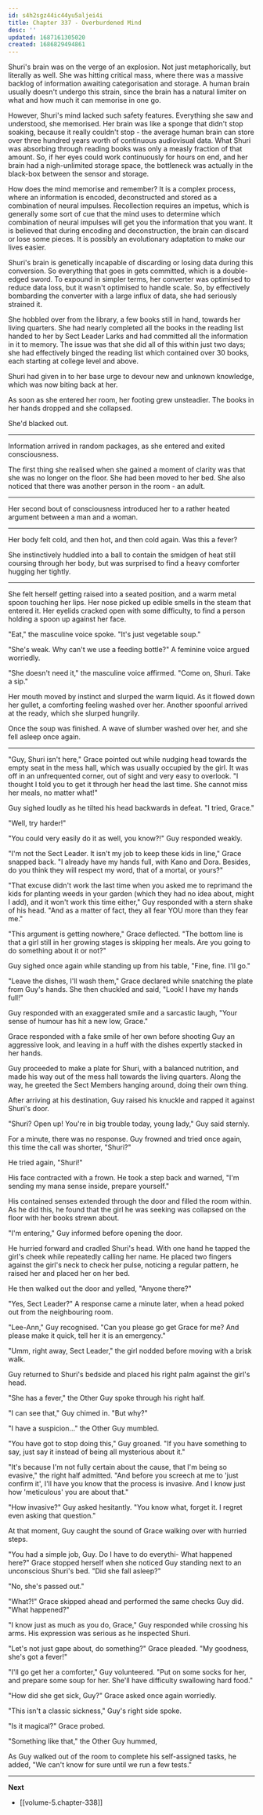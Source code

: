 ```yaml
---
id: s4h2sgz44ic44yu5aljei4i
title: Chapter 337 - Overburdened Mind
desc: ''
updated: 1687161305020
created: 1686829494861
---
```


Shuri's brain was on the verge of an explosion. Not just metaphorically, but literally as well. She was hitting critical mass, where there was a massive backlog of information awaiting categorisation and storage. A human brain usually doesn't undergo this strain, since the brain has a natural limiter on what and how much it can memorise in one go.

However, Shuri's mind lacked such safety features. Everything she saw and understood, she memorised. Her brain was like a sponge that didn't stop soaking, because it really couldn't stop - the average human brain can store over three hundred years worth of continuous audiovisual data. What Shuri was absorbing through reading books was only a measly fraction of that amount. So, if her eyes could work continuously for hours on end, and her brain had a nigh-unlimited storage space, the bottleneck was actually in the black-box between the sensor and storage.

How does the mind memorise and remember? It is a complex process, where an information is encoded, deconstructed and stored as a combination of neural impulses. Recollection requires an impetus, which is generally some sort of cue that the mind uses to determine which combination of neural impulses will get you the information that you want. It is believed that during encoding and deconstruction, the brain can discard or lose some pieces. It is possibly an evolutionary adaptation to make our lives easier.

Shuri's brain is genetically incapable of discarding or losing data during this conversion. So everything that goes in gets committed, which is a double-edged sword. To expound in simpler terms, her converter was optimised to reduce data loss, but it wasn't optimised to handle scale. So, by effectively bombarding the converter with a large influx of data, she had seriously strained it.

She hobbled over from the library, a few books still in hand, towards her living quarters. She had nearly completed all the books in the reading list handed to her by Sect Leader Larks and had committed all the information in it to memory. The issue was that she did all of this within just two days; she had effectively binged the reading list which contained over 30 books, each starting at college level and above.

Shuri had given in to her base urge to devour new and unknown knowledge, which was now biting back at her.

As soon as she entered her room, her footing grew unsteadier. The books in her hands dropped and she collapsed.

She'd blacked out.

____

Information arrived in random packages, as she entered and exited consciousness.

The first thing she realised when she gained a moment of clarity was that she was no longer on the floor. She had been moved to her bed. She also noticed that there was another person in the room - an adult.

____

Her second bout of consciousness introduced her to a rather heated argument between a man and a woman.

____

Her body felt cold, and then hot, and then cold again. Was this a fever?

She instinctively huddled into a ball to contain the smidgen of heat still coursing through her body, but was surprised to find a heavy comforter hugging her tightly.

____

She felt herself getting raised into a seated position, and a warm metal spoon touching her lips. Her nose picked up edible smells in the steam that entered it. Her eyelids cracked open with some difficulty, to find a person holding a spoon up against her face.

"Eat," the masculine voice spoke. "It's just vegetable soup."

"She's weak. Why can't we use a feeding bottle?" A feminine voice argued worriedly.

"She doesn't need it," the masculine voice affirmed. "Come on, Shuri. Take a sip."

Her mouth moved by instinct and slurped the warm liquid. As it flowed down her gullet, a comforting feeling washed over her. Another spoonful arrived at the ready, which she slurped hungrily.

Once the soup was finished. A wave of slumber washed over her, and she fell asleep once again.

____

"Guy, Shuri isn't here," Grace pointed out while nudging head towards the empty seat in the mess hall, which was usually occupied by the girl. It was off in an unfrequented corner, out of sight and very easy to overlook. "I thought I told you to get it through her head the last time. She cannot miss her meals, no matter what!"

Guy sighed loudly as he tilted his head backwards in defeat. "I tried, Grace."

"Well, try harder!"

"You could very easily do it as well, you know?!" Guy responded weakly.

"I'm not the Sect Leader. It isn't my job to keep these kids in line," Grace snapped back. "I already have my hands full, with Kano and Dora. Besides, do you think they will respect my word, that of a mortal, or yours?"

"That excuse didn't work the last time when you asked me to reprimand the kids for planting weeds in your garden (which they had no idea about, might I add), and it won't work this time either," Guy responded with a stern shake of his head. "And as a matter of fact, they all fear YOU more than they fear me."

"This argument is getting nowhere," Grace deflected. "The bottom line is that a girl still in her growing stages is skipping her meals. Are you going to do something about it or not?"

Guy sighed once again while standing up from his table, "Fine, fine. I'll go."

"Leave the dishes, I'll wash them," Grace declared while snatching the plate from Guy's hands. She then chuckled and said, "Look! I have my hands full!"

Guy responded with an exaggerated smile and a sarcastic laugh, "Your sense of humour has hit a new low, Grace."

Grace responded with a fake smile of her own before shooting Guy an aggressive look, and leaving in a huff with the dishes expertly stacked in her hands.

Guy proceeded to make a plate for Shuri, with a balanced nutrition, and made his way out of the mess hall towards the living quarters. Along the way, he greeted the Sect Members hanging around, doing their own thing.

After arriving at his destination, Guy raised his knuckle and rapped it against Shuri's door.

"Shuri? Open up! You're in big trouble today, young lady," Guy said sternly.

For a minute, there was no response. Guy frowned and tried once again, this time the call was shorter, "Shuri?"

He tried again, "Shuri!"

His face contracted with a frown. He took a step back and warned, "I'm sending my mana sense inside, prepare yourself."

His contained senses extended through the door and filled the room within. As he did this, he found that the girl he was seeking was collapsed on the floor with her books strewn about.

"I'm entering," Guy informed before opening the door.

He hurried forward and cradled Shuri's head. With one hand he tapped the girl's cheek while repeatedly calling her name. He placed two fingers against the girl's neck to check her pulse, noticing a regular pattern, he raised her and placed her on her bed.

He then walked out the door and yelled, "Anyone there?"

"Yes, Sect Leader?" A response came a minute later, when a head poked out from the neighbouring room.

"Lee-Ann," Guy recognised. "Can you please go get Grace for me? And please make it quick, tell her it is an emergency."

"Umm, right away, Sect Leader," the girl nodded before moving with a brisk walk.

Guy returned to Shuri's bedside and placed his right palm against the girl's head.

"She has a fever," the Other Guy spoke through his right half.

"I can see that," Guy chimed in. "But why?"

"I have a suspicion..." the Other Guy mumbled.

"You have got to stop doing this," Guy groaned. "If you have something to say, just say it instead of being all mysterious about it."

"It's because I'm not fully certain about the cause, that I'm being so evasive," the right half admitted. "And before you screech at me to 'just confirm it', I'll have you know that the process is invasive. And I know just how 'meticulous' you are about that."

"How invasive?" Guy asked hesitantly. "You know what, forget it. I regret even asking that question."

At that moment, Guy caught the sound of Grace walking over with hurried steps.

"You had a simple job, Guy. Do I have to do everythi- What happened here?" Grace stopped herself when she noticed Guy standing next to an unconscious Shuri's bed. "Did she fall asleep?"

"No, she's passed out."

"What?!" Grace skipped ahead and performed the same checks Guy did. "What happened?"

"I know just as much as you do, Grace," Guy responded while crossing his arms. His expression was serious as he inspected Shuri.

"Let's not just gape about, do something?" Grace pleaded. "My goodness, she's got a fever!"

"I'll go get her a comforter," Guy volunteered. "Put on some socks for her, and prepare some soup for her. She'll have difficulty swallowing hard food."

"How did she get sick, Guy?" Grace asked once again worriedly.

"This isn't a classic sickness," Guy's right side spoke.

"Is it magical?" Grace probed.

"Something like that," the Other Guy hummed,

As Guy walked out of the room to complete his self-assigned tasks, he added, "We can't know for sure until we run a few tests."

____

**Next**
* [[volume-5.chapter-338]]
